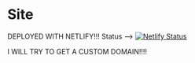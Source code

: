 # Site

DEPLOYED WITH NETLIFY!!! Status --> [![Netlify Status](https://api.netlify.com/api/v1/badges/9520f30b-45e2-4aca-af52-e871d01e8eee/deploy-status)](https://app.netlify.com/sites/someverygenericnetlifyappnameherefrfr/deploys)
<p>I WILL TRY TO GET A CUSTOM DOMAIN!!!!</p>
